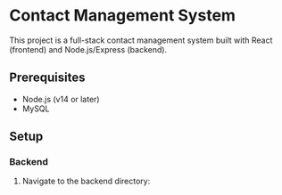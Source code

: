 # Contact Management System

This project is a full-stack contact management system built with React (frontend) and Node.js/Express (backend).

## Prerequisites

- Node.js (v14 or later)
- MySQL

## Setup

### Backend

1. Navigate to the backend directory: